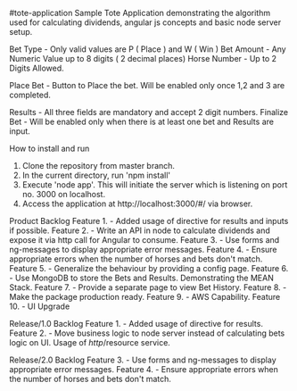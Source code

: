 #tote-application
Sample Tote Application demonstrating the algorithm used for calculating dividends, angular js concepts and basic node server setup.

Bet Type - Only valid values are P ( Place ) and W ( Win )
Bet Amount - Any Numeric Value up to 8 digits ( 2 decimal places)
Horse Number - Up to 2 Digits Allowed.

Place Bet - Button to Place the bet. Will be enabled only once 1,2 and 3 are completed.


Results - All three fields are mandatory and accept 2 digit numbers.
Finalize Bet - Will be enabled only when there is at least one bet and Results are input.


How to install and run
1. Clone the repository from master branch.
2. In the current directory, run 'npm install'
3. Execute 'node app'. This will initiate the server which is listening on port no. 3000 on localhost.
4. Access the application at http://localhost:3000/#/ via browser.



Product Backlog
Feature 1.  - Added usage of directive for results and inputs if possible.
Feature 2.  - Write an API in node to calculate dividends and expose it via http call for Angular to consume.
Feature 3.  - Use forms and ng-messages to display appropriate error messages.
Feature 4.  - Ensure appropriate errors when the number of horses and bets don't match.
Feature 5.  - Generalize the behaviour by providing a config page.
Feature 6.  - Use MongoDB to store the Bets and Results. Demonstrating the MEAN Stack.
Feature 7.  - Provide a separate page to view Bet History.
Feature 8.  - Make the package production ready.
Feature 9.  - AWS Capability.
Feature 10. - UI Upgrade


Release/1.0 Backlog
Feature 1. - Added usage of directive for results.
Feature 2. - Move business logic to node server instead of calculating bets logic on UI. Usage of $http/$resource service.


Release/2.0 Backlog
Feature 3.  - Use forms and ng-messages to display appropriate error messages.
Feature 4.  - Ensure appropriate errors when the number of horses and bets don't match.
